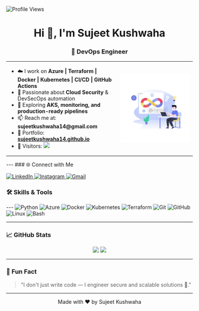  ![Profile Views](https://visitor-badge.laobi.icu/badge?page_id=Sujeetkushwaha14&left_color=blue&right_color=green)

<h1 align="center">Hi 👋, I'm Sujeet Kushwaha</h1>
<h3 align="center">🚀 DevOps Engineer</h3>

<table>
  <tr>
    <td width="60%">
      <ul>
        <li>☁️ I work on <strong>Azure | Terraform | Docker | Kubernetes | CI/CD | GitHub Actions</strong></li>
        <li>🔐 Passionate about <strong>Cloud Security</strong> & DevSecOps automation</li>
        <li>🧠 Exploring <strong>AKS, monitoring, and production-ready pipelines</strong></li>
        <li>📫 Reach me at: <strong>sujeetkushwaha14@gmail.com</strong></li>
        <li>🔗 Portfolio: <a href="https://sujeetkushwaha14.github.io" target="_blank"><strong>sujeetkushwaha14.github.io</strong></a></li>
        <li>👀 Visitors: <img src="https://visitor-badge.laobi.icu/badge?page_id=Sujeetkushwaha14&left_color=blue&right_color=green"/></li>
      </ul>
    </td>
    <td>
      <img src="https://github.com/Sujeetkushwaha14/sujeetkushwaha14.github.io/raw/main/assets/Devops%20animation.gif" width="300px" alt="DevOps Animation"/>
    </td>
  </tr>
</table>
---
### 🌐 Connect with Me

<p align="left">
  <a href="https://www.linkedin.com/in/sujeet-kushwaha-915619245" target="_blank">
    <img src="https://img.icons8.com/color/48/linkedin.png" alt="LinkedIn" height="30" />
  </a>
  <a href="https://instagram.com/sujeet2527" target="_blank">
    <img src="https://img.icons8.com/color/48/instagram-new--v1.png" alt="Instagram" height="30" />
  </a>
  <a href="mailto:sujeetkushwaha14@gmail.com" target="_blank">
    <img src="https://img.icons8.com/color/48/gmail-new.png" alt="Gmail" height="30" />
  </a>
</p>

### 🛠️ Skills & Tools
<p>
---  
<!--   <img src="https://img.icons8.com/color/48/html-5--v1.png" alt="HTML" height="30"/>
  <img src="https://img.icons8.com/color/48/css3.png" alt="CSS" height="30"/>
  <img src="https://img.icons8.com/color/48/javascript--v1.png" alt="JavaScript" height="30"/> -->
  <img src="https://img.icons8.com/color/48/python--v1.png" alt="Python" height="30"/>
  <img src="https://img.icons8.com/color/48/azure-1.png" alt="Azure" height="30"/>
  <img src="https://img.icons8.com/fluency/48/docker.png" alt="Docker" height="30"/>
  <img src="https://img.icons8.com/color/48/kubernetes.png" alt="Kubernetes" height="30"/>
  <img src="https://img.icons8.com/color/48/terraform.png" alt="Terraform" height="30"/>
  <img src="https://img.icons8.com/color/48/git.png" alt="Git" height="30"/>
  <img src="https://img.icons8.com/color/48/github.png" alt="GitHub" height="30"/>
  <img src="https://img.icons8.com/color/48/linux.png" alt="Linux" height="30"/>
  <img src="https://img.icons8.com/color/48/bash.png" alt="Bash" height="30"/>
</p>

---

### 📈 GitHub Stats

<p align="center">
  <img src="https://github-readme-stats.vercel.app/api?username=sujeetkushwaha14&show_icons=true&theme=tokyonight" height="180"/>
  <img src="https://github-readme-stats.vercel.app/api/top-langs/?username=sujeetkushwaha14&layout=compact&theme=tokyonight" height="180"/>
</p>

---

### 🎯 Fun Fact

> "I don't just write code — I engineer secure and scalable solutions 🚀."

---

<p align="center">Made with ❤️ by Sujeet Kushwaha</p>
